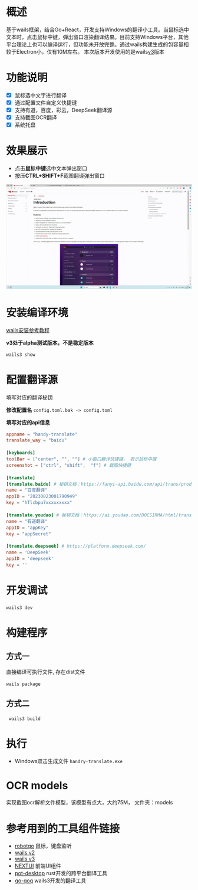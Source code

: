 # 概述

基于wails框架，结合Go+React，开发支持Windows的翻译小工具。当鼠标选中文本时，点击鼠标中键，弹出窗口渲染翻译结果。目前支持Windows平台，其他平台理论上也可以编译运行，但功能未开放完整。通过wails构建生成的包容量相较于Electron小，仅有10M左右。 本次版本开发使用的是wails[v3](https://v3alpha.wails.io/)版本

# 功能说明

- [X] 鼠标选中文字进行翻译
- [X] 通过配置文件自定义快捷键
- [X] 支持有道，百度，彩云，DeepSeek翻译源
- [X] 支持截图OCR翻译
- [X] 系统托盘

# 效果展示

- 点击**鼠标中键**选中文本弹出窗口
- 按压**CTRL+SHIFT+F**截图翻译弹出窗口

![示例视频](https://raw.githubusercontent.com/byzze/oss/main/handly-translate/effect.gif)

# 安装编译环境

[wails安装参考教程](https://v3alpha.wails.io/getting-started/installation/)

**v3处于alpha测试版本，不是稳定版本**

```
wails3 show
```

# 配置翻译源

填写对应的翻译秘钥

**修改配置名**
`config.toml.bak -> config.toml`

**填写对应的api信息**

```toml
appname = "handy-translate"
translate_way = "baidu"

[keyboards] 
toolBar = ["center", "", ""] # 小窗口翻译快捷键， 表示鼠标中键
screenshot = ["ctrl", "shift",  "f"] # 截图快捷键

[translate]
[translate.baidu] # 秘钥文档：https://fanyi-api.baidu.com/api/trans/product/apidoc
name = "百度翻译"
appID = "20230823001790949"
key = "hTlcbpu7xxxxxxxxx"

[translate.youdao] # 秘钥文档：https://ai.youdao.com/DOCSIRMA/html/trans/api/wbfy/index.html
name = "有道翻译"
appID = "appKey"
key = "appSecret"

[translate.deepseek] # https://platform.deepseek.com/
name = 'DeepSeek'
appID = 'deepseek'
key = ''
```

# 开发调试

`wails3 dev`

# 构建程序

## 方式一

直接编译可执行文件, 存在dist文件

`wails package`

## 方式二

` wails3 build`

# 执行

- Windows双击生成文件 `handry-translate.exe`

<!-- # 下载文件

[windows安装文件](https://github.com/byzze/handy-translate/releases/download/v1.0.2/handy-translate-amd64-installer.exe) -->

# OCR models

实现截图ocr解析文件模型，该模型有点大，大约75M， 文件夹：models

# 参考用到的工具组件链接

- [robotgo](https://github.com/go-vgo/robotgo) 鼠标，键盘监听
- [wails v2](https://wails.io)
- [wails v3](https://v3alpha.wails.io/)
- [NEXTUI](https://nextui.org/) 前端UI组件
- [pot-desktop](https://github.com/pot-app/pot-desktop) rust开发的跨平台翻译工具
- [go-qoq](https://github.com/duolabmeng6/go-qoq) wails3开发的翻译工具
